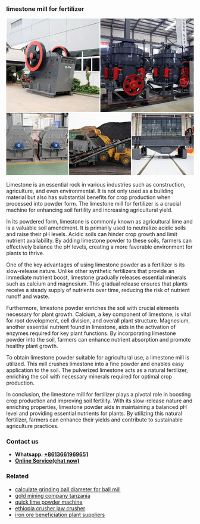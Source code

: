 <h3>limestone mill for fertilizer</h3><img src='1708663322.jpg' alt=''><p>Limestone is an essential rock in various industries such as construction, agriculture, and even environmental. It is not only used as a building material but also has substantial benefits for crop production when processed into powder form. The limestone mill for fertilizer is a crucial machine for enhancing soil fertility and increasing agricultural yield.</p><p>In its powdered form, limestone is commonly known as agricultural lime and is a valuable soil amendment. It is primarily used to neutralize acidic soils and raise their pH levels. Acidic soils can hinder crop growth and limit nutrient availability. By adding limestone powder to these soils, farmers can effectively balance the pH levels, creating a more favorable environment for plants to thrive.</p><p>One of the key advantages of using limestone powder as a fertilizer is its slow-release nature. Unlike other synthetic fertilizers that provide an immediate nutrient boost, limestone gradually releases essential minerals such as calcium and magnesium. This gradual release ensures that plants receive a steady supply of nutrients over time, reducing the risk of nutrient runoff and waste.</p><p>Furthermore, limestone powder enriches the soil with crucial elements necessary for plant growth. Calcium, a key component of limestone, is vital for root development, cell division, and overall plant structure. Magnesium, another essential nutrient found in limestone, aids in the activation of enzymes required for key plant functions. By incorporating limestone powder into the soil, farmers can enhance nutrient absorption and promote healthy plant growth.</p><p>To obtain limestone powder suitable for agricultural use, a limestone mill is utilized. This mill crushes limestone into a fine powder and enables easy application to the soil. The pulverized limestone acts as a natural fertilizer, enriching the soil with necessary minerals required for optimal crop production.</p><p>In conclusion, the limestone mill for fertilizer plays a pivotal role in boosting crop production and improving soil fertility. With its slow-release nature and enriching properties, limestone powder aids in maintaining a balanced pH level and providing essential nutrients for plants. By utilizing this natural fertilizer, farmers can enhance their yields and contribute to sustainable agriculture practices.</p><h3>Contact us</h3><ul><li><strong>Whatsapp:&nbsp;<a href="https://wa.me/8613661969651">+8613661969651</a></strong></li><li><a href="https://swt.shibang-china.com/?git&amp;zhl&amp;limestone mill for fertilizer"><strong>Online Service(chat now)</strong></a></li></ul><h3>Related</h3><ul><li><a href='calculate grinding ball diameter for ball mill.md'>calculate grinding ball diameter for ball mill</a></li><li><a href='gold mining company tanzania.md'>gold mining company tanzania</a></li><li><a href='quick lime powder machine.md'>quick lime powder machine</a></li><li><a href='ethiopia crusher jaw crusher.md'>ethiopia crusher jaw crusher</a></li><li><a href='iron ore beneficiation plant suppliers.md'>iron ore beneficiation plant suppliers</a></li></ul>